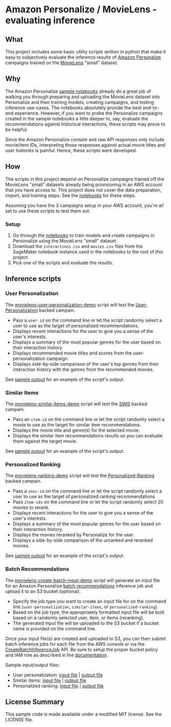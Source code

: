 # Amazon Personalize / MovieLens - evaluating inference

## What

This project includes some basic utility scripts written in python that make it easy to subjectively evaluate the inference results of [Amazon Personalize](https://aws.amazon.com/personalize/) campaigns trained on the [MovieLens](https://grouplens.org/datasets/movielens/) "small" dataset.

## Why

The Amazon Personalize [sample notebooks](https://github.com/aws-samples/amazon-personalize-samples/tree/master/next_steps/workshops/POC_in_a_box) already do a great job of walking you through preparing and uploading the MovieLens dataset into Personalize and then training models, creating campaigns, and testing inference use-cases. The notebooks absolutely provide the best end-to-end experience. However, if you want to probe the Personalize campaigns created in the sample notebooks a little deeper to, say, evaluate the recommendations against historical interactions, these scripts may prove to be helpful. 

Since the Amazon Personalize console and raw API responses only include movie/item IDs, interpreting those responses against actual movie titles and user histories is painful. Hence, these scripts were developed.

## How

The scripts in this project depend on Personalize campaigns trained off the MovieLens "small" datasets already being provisioning in an AWS account that you have access to. This project does not cover the data preparation, import, and training steps. See the [notebooks](https://github.com/aws-samples/amazon-personalize-samples/tree/master/next_steps/workshops/POC_in_a_box) for these steps.

Assuming you have the 3 campaigns setup in your AWS account, you're all set to use these scripts to test them out.

### Setup

1. Go through the [notebooks](https://github.com/aws-samples/amazon-personalize-samples/tree/master/next_steps/workshops/POC_in_a_box) to train models and create campaigns in Personalize using the MovieLens "small" dataset.
1. Download the `interactions.csv` and `movies.csv` files from the SageMaker notebook instance used in the notebooks to the root of this project.
1. Pick one of the scripts and evaluate the results.

## Inference scripts

### User Personalization

The [movielens-user-personalization-demo](./movielens-user-personalization-demo.py) script will test the [User-Personalization](https://docs.aws.amazon.com/personalize/latest/dg/native-recipe-new-item-USER_PERSONALIZATION.html) backed campain.

- Pass a `user-id` on the command line or let the script randomly select a user to use as the target of personalized recommendations.
- Displays recent interactions for the user to give you a sense of the user's interests.
- Displays a summary of the most popular genres for the user based on their interaction history.
- Displays recommended movie titles and scores from the user-personalization campaign.
- Displays side-by-side comparison of the user's top genres from their interaction history with the genres from the recommended movies.

See [sample output](./samples/user-personalization-demo-output.txt) for an example of the script's output.

### Similar Items

The [movielens-similar-items-demo](./movielens-similar-items-demo.py) script will test the [SIMS](https://docs.aws.amazon.com/personalize/latest/dg/native-recipe-sims.html) backed campain.

- Pass an `item-id` on the command line or let the script randomly select a movie to use as the target for similar item recommendations.
- Displays the movie title and genre(s) for the selected movie.
- Displays the similar item recommendations results so you can evaluate them against the target movie.

See [sample output](./samples/similar-items-demo-output.txt) for an example of the script's output.

### Personalized Ranking

The [movielens-ranking-demo](./movielens-ranking-demo.py) script will test the [Personalized-Ranking](https://docs.aws.amazon.com/personalize/latest/dg/native-recipe-search.html) backed campain.

- Pass a `user-id` on the command line or let the script randomly select a user to use as the target of personalized ranking recommendations.
- Pass `item-ids` on the command line or let the script randomly select 20 movies to rerank.
- Displays recent interactions for the user to give you a sense of the user's interests.
- Displays a summary of the most popular genres for the user based on their interaction history.
- Displays the movies reranked by Personalize for the user.
- Displays a side-by-side comparison of the unranked and reranked movies.

See [sample output](./samples/ranking-demo-output.txt) for an example of the script's output.

### Batch Recommendations

The [movielens-create-batch-input-demo](./movielens-create-batch-input-demo.py) script will generate an input file for an Amazon Personalize [batch recommendations](https://docs.aws.amazon.com/personalize/latest/dg/recommendations-batch.html) inference job and upload it to an S3 bucket (optional).

- Specify the job type you want to create an input file for on the command line (`user-personalization`, `similar-items`, or `personalized-ranking`).
- Based on the job type, the appropriately formatted input file will be built based on a randomly selected user, item, or items (reranking).
- The generated input file will be uploaded to the S3 bucket if a bucket name is provided on the command line.

Once your input file(s) are created and uploaded to S3, you can then submit batch inference jobs for each file from the AWS console or via the [CreateBatchInferenceJob](https://docs.aws.amazon.com/personalize/latest/dg/API_CreateBatchInferenceJob.html) API. Be sure to setup the proper bucket policy and IAM role as described in the [documentation](https://docs.aws.amazon.com/personalize/latest/dg/recommendations-batch.html).

Sample input/output files:

- User personalization: [input file](./samples/batch-input-user-personalization-20201105-161225.json) | [output file](./samples/batch-output-user-personalization-20201105-161225.json)
- Similar items: [input file](./samples/batch-input-similar-items-20201106-042152.json) | [output file](./samples/batch-output-similar-items-20201106-042152.json)
- Personalized ranking: [input file](./samples/batch-input-personalized-ranking-20201106-044648.json) | [output file](./samples/batch-output-personalized-ranking-20201106-044648.json)

## License Summary

This sample code is made available under a modified MIT license. See the LICENSE file.
